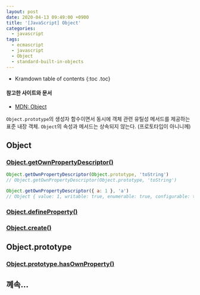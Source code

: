 ```yaml
---
layout: post
date: 2020-04-13 09:49:00 +0900
title: '[JavaScript] Object'
categories:
  - javascript
tags:
  - ecmascript
  - javascript
  - Object
  - standard-built-in-objects
---
```


* Kramdown table of contents
{:toc .toc}

#### 참고한 사이트와 문서

- [MDN: Object](https://developer.mozilla.org/ko/docs/Web/JavaScript/Reference/Global_Objects/Object)

`Object.prototype`의 생성자 함수이면서 동시에 객체 관련 유틸성 메서드를 제공하는 표준 내장 객체. `Object`의 속성과 메서드는 상속되지 않는다. (프로토타입이 아니니께)

## Object

### [Object.getOwnPropertyDescriptor()](https://developer.mozilla.org/ko/docs/Web/JavaScript/Reference/Global_Objects/Object/getOwnPropertyDescriptor)

```js
Object.getOwnPropertyDescriptor(Object.prototype, 'toString')
// Object.getOwnPropertyDescriptor(Object.prototype, 'toString')

Object.getOwnPropertyDescriptor({ a: 1 }, 'a')
// Object { value: 1, writable: true, enumerable: true, configurable: true }
```

### [Object.defineProperty()](https://developer.mozilla.org/ko/docs/Web/JavaScript/Reference/Global_Objects/Object/defineProperty)

### [Object.create()](https://developer.mozilla.org/en-US/docs/Web/JavaScript/Reference/Global_Objects/Object/create#Classical_inheritance_with_Object.create)

## Object.prototype

### [Object.prototype.hasOwnProperty()](https://developer.mozilla.org/ko/docs/Web/JavaScript/Reference/Global_Objects/Object/hasOwnProperty)

## 꼐속...
